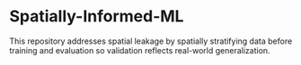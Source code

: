 # Spatially-Informed-ML
This repository addresses spatial leakage by spatially stratifying data before training and evaluation so validation reflects real-world generalization.
